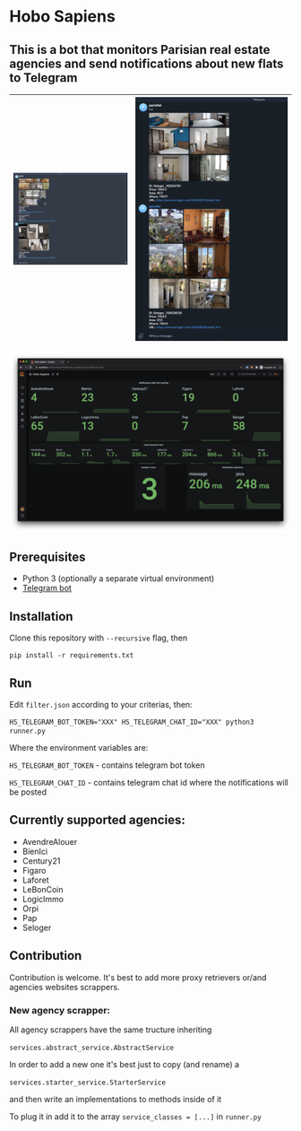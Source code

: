 # Hobo Sapiens 
## This is a bot that monitors Parisian real estate agencies and send notifications about new flats to Telegram

| ![](./docs/bot-demo.gif) | ![](./docs/bot.png)|
|---------|---------|

![](./docs/grafana.png)


## Prerequisites
- Python 3 (optionally a separate virtual environment)
- [Telegram bot](https://core.telegram.org/bots#3-how-do-i-create-a-bot)

## Installation
Clone this repository with `--recursive` flag, then
```
pip install -r requirements.txt
```

## Run
Edit `filter.json` according to your criterias, then:
```
HS_TELEGRAM_BOT_TOKEN="XXX" HS_TELEGRAM_CHAT_ID="XXX" python3 runner.py
```

Where the environment variables are:

`HS_TELEGRAM_BOT_TOKEN` - contains telegram bot token

`HS_TELEGRAM_CHAT_ID` - contains telegram chat id where the notifications will be posted

## Currently supported agencies:

- AvendreAlouer
- BienIci
- Century21
- Figaro
- Laforet
- LeBonCoin
- LogicImmo
- Orpi
- Pap
- Seloger

## Contribution
Contribution is welcome. It's best to add more proxy retrievers or/and agencies websites scrappers.

### New agency scrapper:
  All agency scrappers have the same tructure inheriting 
  
  `services.abstract_service.AbstractService`
  
  In order to add a new one it's best just to copy (and rename) a 
  
  `services.starter_service.StarterService`

  and then write an implementations to methods inside of it
  
  To plug it in add it to the array `service_classes = [...]` in `runner.py`
  
  

